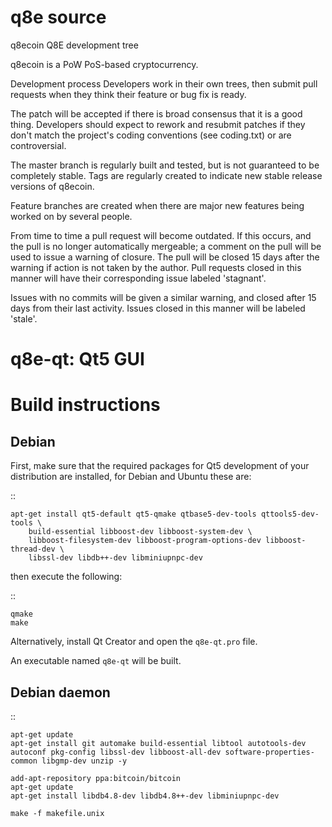 # q8e source
q8ecoin Q8E development tree

q8ecoin is a PoW PoS-based cryptocurrency.

Development process
Developers work in their own trees, then submit pull requests when they think their feature or bug fix is ready.

The patch will be accepted if there is broad consensus that it is a good thing. Developers should expect to rework and resubmit patches if they don't match the project's coding conventions (see coding.txt) or are controversial.

The master branch is regularly built and tested, but is not guaranteed to be completely stable. Tags are regularly created to indicate new stable release versions of q8ecoin.

Feature branches are created when there are major new features being worked on by several people.

From time to time a pull request will become outdated. If this occurs, and the pull is no longer automatically mergeable; a comment on the pull will be used to issue a warning of closure. The pull will be closed 15 days after the warning if action is not taken by the author. Pull requests closed in this manner will have their corresponding issue labeled 'stagnant'.

Issues with no commits will be given a similar warning, and closed after 15 days from their last activity. Issues closed in this manner will be labeled 'stale'.


q8e-qt: Qt5 GUI
===============================

Build instructions
===================

Debian
-------

First, make sure that the required packages for Qt5 development of your
distribution are installed, for Debian and Ubuntu these are:

::

    apt-get install qt5-default qt5-qmake qtbase5-dev-tools qttools5-dev-tools \
        build-essential libboost-dev libboost-system-dev \
        libboost-filesystem-dev libboost-program-options-dev libboost-thread-dev \
        libssl-dev libdb++-dev libminiupnpc-dev

then execute the following:

::

    qmake
    make

Alternatively, install Qt Creator and open the `q8e-qt.pro` file.

An executable named `q8e-qt` will be built.

Debian daemon
-------
::

    apt-get update
    apt-get install git automake build-essential libtool autotools-dev autoconf pkg-config libssl-dev libboost-all-dev software-properties-common libgmp-dev unzip -y
    
    add-apt-repository ppa:bitcoin/bitcoin
    apt-get update
    apt-get install libdb4.8-dev libdb4.8++-dev libminiupnpc-dev
    
    make -f makefile.unix
    
